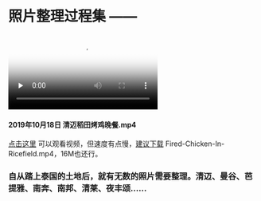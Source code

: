 # 照片整理过程集 ——

<video id="video" controls="controls" preload="none" poster="Fired-Chicken-In-Ricefield.png">
<source id="mp4" src="Fired-Chicken-In-Ricefield.mp4" type="video/mp4">
Your browser does not support the video element.
</video>

#### 2019年10月18日 清迈稻田烤鸡晚餐.mp4

[点击这里](https://raffello.github.io/photo-organizer-Thai/) 可以观看视频，但速度有点慢，[建议下载](https://github.com/raffello/photo-organizer-Thai/blob/master/Fired-Chicken-In-Ricefield.mp4) Fired-Chicken-In-Ricefield.mp4，16M也还行。

### 自从踏上泰国的土地后，就有无数的照片需要整理。清迈、曼谷、芭提雅、南奔、南邦、清莱、夜丰颂……
